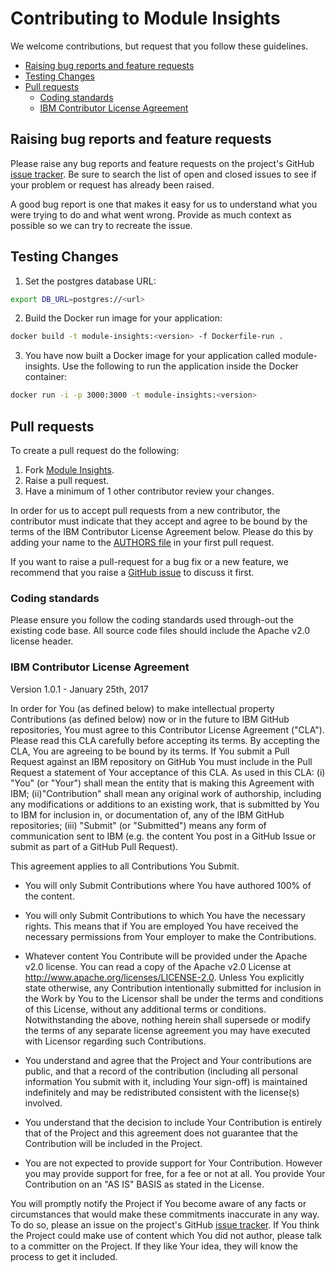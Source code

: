 # Contributing to Module Insights
We welcome contributions, but request that you follow these guidelines.

- [Raising bug reports and feature requests](#raising-bug-reports-and-feature-requests)
- [Testing Changes](#testing-changes)
- [Pull requests](#pull-requests)
   - [Coding standards](#coding-standards)
   - [IBM Contributor License Agreement](#ibm-contributor-license-agreement)

## Raising bug reports and feature requests

Please raise any bug reports and feature requests on the project's GitHub [issue tracker](https://github.com/CloudNativeJS/module-insights/issues).
Be sure to search the list of open and closed issues to see if your problem or request has already been raised.

A good bug report is one that makes it easy for us to understand what you were trying to do and what went wrong. Provide as much context as possible so we can try to recreate the issue.

## Testing Changes
1. Set the postgres database URL:

```bash
export DB_URL=postgres://<url>
```

2. Build the Docker run image for your application:
```bash
docker build -t module-insights:<version> -f Dockerfile-run .
```

3. You have now built a Docker image for your application called module-insights. Use the following to run the application inside the Docker container:
```bash
docker run -i -p 3000:3000 -t module-insights:<version>
```

## Pull requests
To create a pull request do the following:
1. Fork [Module Insights](https://github.com/CloudNativeJS/module-insights).
2. Raise a pull request.
3. Have a minimum of 1 other contributor review your changes.

In order for us to accept pull requests from a new contributor, the contributor must indicate that they accept and agree to be bound by the terms of the IBM Contributor License Agreement below. Please do this by adding your name to the [AUTHORS file](https://github.com/CloudNativeJS/module-insights/blob/master/AUTHORS.md)
in your first pull request.

If you want to raise a pull-request for a bug fix or a new feature, we recommend that you raise a [GitHub issue](https://github.com/CloudNativeJS/module-insights/issues) to discuss it first.

### Coding standards

Please ensure you follow the coding standards used through-out the existing code base. All source code files should include the Apache v2.0 license header.

### IBM Contributor License Agreement
Version 1.0.1 - January 25th, 2017

In order for You (as defined below) to make intellectual property Contributions (as defined below) now or in the future to IBM GitHub repositories, You must agree to this Contributor License Agreement ("CLA"). Please read this CLA carefully before accepting its terms. By accepting the CLA, You are agreeing to be bound by its terms. If You submit a Pull Request against an IBM repository on GitHub You must include in the Pull Request a statement of Your acceptance of this CLA.
As used in this CLA: (i) "You" (or "Your") shall mean the entity that is making this Agreement with IBM; (ii)"Contribution" shall mean any original work of authorship, including any modifications or additions to an existing work, that is submitted by You to IBM for inclusion in, or documentation of, any of the IBM GitHub repositories; (iii) "Submit" (or "Submitted") means any form of communication sent to IBM (e.g. the content You post in a GitHub Issue or submit as part of a GitHub Pull Request).

This agreement applies to all Contributions You Submit.

- You will only Submit Contributions where You have authored 100% of the content.

- You will only Submit Contributions to which You have the necessary rights. This means that if You are employed You have received the necessary permissions from Your employer to make the Contributions.

- Whatever content You Contribute will be provided under the Apache v2.0 license. You can read a copy of the Apache v2.0 License at http://www.apache.org/licenses/LICENSE-2.0.  Unless You explicitly state otherwise, any Contribution intentionally submitted for inclusion in the Work by You to the Licensor shall be under the terms and conditions of this License, without any additional terms or conditions. Notwithstanding the above, nothing herein shall supersede or modify the terms of any separate license agreement you may have executed with Licensor regarding such Contributions.

- You understand and agree that the Project and Your contributions are public, and that a record of the contribution (including all personal information You submit with it, including Your sign-off) is maintained indefinitely and may be redistributed consistent with the license(s) involved.

- You understand that the decision to include Your Contribution is entirely that of the Project and this agreement does not guarantee that the Contribution will be included in the Project.

- You are not expected to provide support for Your Contribution. However you may provide support for free, for a fee or not at all. You provide Your Contribution on an "AS IS" BASIS as stated in the License.

You will promptly notify the Project if You become aware of any facts or circumstances that would make these commitments inaccurate in any way. To do so, please an issue on the project's GitHub [issue tracker](https://github.com/CloudNativeJS/module-insights/issues).
If You think the Project could make use of content which You did not author, please talk to a committer on the Project. If they like Your idea, they will know the process to get it included.